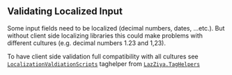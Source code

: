 ## Validating Localized Input

Some input fields need to be localized (decimal numbers, dates, ...etc.). But without client side localizing libraries this could make problems with different cultures (e.g. decimal numbers 1.23 and 1,23).

To have client side validation full compatibility with all cultures see [`LocalizationValdiationScripts`][1] taghelper from [`LazZiya.TagHelpers`][2]

[1]:../LazZiya.TagHelpers/LocalizationValidationScripts-TagHelper-Setup.md
[2]:https://github.com/LazZiya/TagHelpers